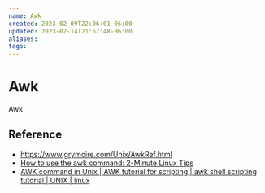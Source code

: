 ```yaml
---
name: Awk
created: 2023-02-09T22:06:01-06:00
updated: 2023-02-14T21:57:48-06:00
aliases: 
tags: 
---
```

# Awk

Awk 


## Reference
- https://www.grymoire.com/Unix/AwkRef.html
- [How to use the awk command: 2-Minute Linux Tips](https://youtu.be/fRZvwBevctA)
- [AWK command in Unix | AWK tutorial for scripting | awk shell scripting tutorial | UNIX | linux](https://www.youtube.com/watch?v=kIEKVT1OvHU)
